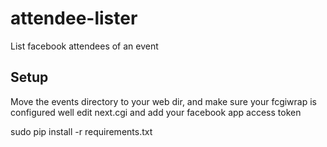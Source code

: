 attendee-lister
===============

List facebook attendees of an event

## Setup 

Move the events directory to your web dir, and make sure your fcgiwrap is configured well
edit next.cgi and add your facebook app access token

sudo pip install -r requirements.txt
